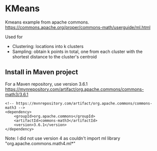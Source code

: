 # KMeans
Kmeans example from apache commons. https://commons.apache.org/proper/commons-math/userguide/ml.html

Used for 
- Clustering: locations into k clusters
- Sampling: obtain k points in total, one from each cluster with the shortest distance to the cluster's centroid

## Install in Maven project
For a Maven repository, use version 3.6.1 
https://mvnrepository.com/artifact/org.apache.commons/commons-math3/3.6.1

```
<!-- https://mvnrepository.com/artifact/org.apache.commons/commons-math3 -->
<dependency>
    <groupId>org.apache.commons</groupId>
    <artifactId>commons-math3</artifactId>
    <version>3.6.1</version>
</dependency>
```

Note: I did not use version 4 as couldn't import ml library "org.apache.commons.math4.ml*"

